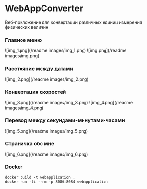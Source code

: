 # WebAppConverter
Веб-приложение для конвертации различных единиц измерения физических величин

### Главное меню
![img_1.png](/readme images/img_1.png)
![img.png](/readme images/img.png)
### Расстояние между датами
![img_2.png](/readme images/img_2.png)
### Конвертация скоростей
![img_3.png](/readme images/img_3.png)
![img_4.png](/readme images/img_4.png)
### Перевод между секундами-минутами-часами
![img_5.png](/readme images/img_5.png)
### Страничка обо мне
![img_6.png](/readme images/img_6.png)
###  Docker
```
docker build -t webapplication .   
docker run -ti --rm -p 8080:8084 webapplication  
```

